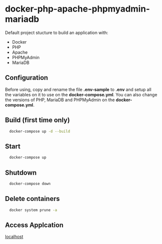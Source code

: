 # docker-php-apache-phpmyadmin-mariadb

Default project stucture to build an application with:
- Docker
- PHP
- Apache
- PHPMyAdmin
- MariaDB

## Configuration

Before using, copy and rename the file **.env-sample** to **.env** and setup all the variables on it to use on the **docker-compose.yml**.
You can also change the versions of PHP, MariaDB and PHPMyAdmin on the **docker-compose.yml**.

## Build (first time only)

``` bash
  docker-compose up -d --build
```

## Start

``` bash
  docker-compose up
```

## Shutdown

``` bash
  docker-compose down
```

## Delete containers

``` bash
  docker system prune -a
```

## Access Applcation

[localhost](http://localhost)
